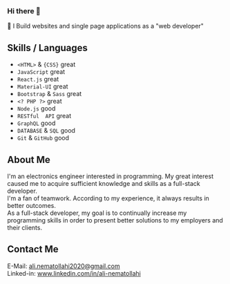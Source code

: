 ### Hi there 👋

<!--
**alinematollahi/alinematollahi** is a ✨ _special_ ✨ repository because its `README.md` (this file) appears on your GitHub profile.

Here are some ideas to get you started:

- 🔭 I’m currently working on ...
- 🌱 I’m currently learning ...
- 👯 I’m looking to collaborate on ...
- 🤔 I’m looking for help with ...
- 💬 Ask me about ...
- 📫 How to reach me: ...
- 😄 Pronouns: ...
- ⚡ Fun fact: ...
-->

 🌱 I Build websites and single page applications as  a "web developer"

## Skills / Languages
 - `<HTML>` & `{CSS}` great
 - `JavaScript` great
 - `React.js` great
 - `Material-UI` great
 - `Bootstrap` & `Sass` great
 - `<? PHP ?>` great
 - `Node.js` good
 - `RESTful  API` great
 - `GraphQL` good
 - `DATABASE` & `SQL` good
 - `Git` & `GitHub` good
 
 ## About Me
I'm an electronics engineer interested in programming. My great
interest caused me to acquire sufficient knowledge and skills as
a full-stack developer.
<br/>
I'm a fan of teamwork. According to my
experience, it always results in better outcomes.
<br/>
As a full-stack developer, my goal is to continually increase my
programming skills in order to present better solutions to my
employers and their clients.

## Contact Me
E-Mail: ali.nematollahi2020@gmail.com <br/>
Linked-in: www.linkedin.com/in/ali-nematollahi

